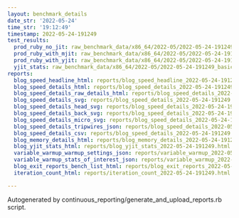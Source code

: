 ```yaml
---
layout: benchmark_details
date_str: '2022-05-24'
time_str: '19:12:49'
timestamp: 2022-05-24-191249
test_results:
  prod_ruby_no_jit: raw_benchmark_data/x86_64/2022-05/2022-05-24-191249_basic_benchmark_prod_ruby_no_jit.json
  prod_ruby_with_mjit: raw_benchmark_data/x86_64/2022-05/2022-05-24-191249_basic_benchmark_prod_ruby_with_mjit.json
  prod_ruby_with_yjit: raw_benchmark_data/x86_64/2022-05/2022-05-24-191249_basic_benchmark_prod_ruby_with_yjit.json
  yjit_stats: raw_benchmark_data/x86_64/2022-05/2022-05-24-191249_basic_benchmark_yjit_stats.json
reports:
  blog_speed_headline_html: reports/blog_speed_headline_2022-05-24-191249.html
  blog_speed_details_html: reports/blog_speed_details_2022-05-24-191249.html
  blog_speed_details_raw_details_html: reports/blog_speed_details_2022-05-24-191249.raw_details.html
  blog_speed_details_svg: reports/blog_speed_details_2022-05-24-191249.svg
  blog_speed_details_head_svg: reports/blog_speed_details_2022-05-24-191249.head.svg
  blog_speed_details_back_svg: reports/blog_speed_details_2022-05-24-191249.back.svg
  blog_speed_details_micro_svg: reports/blog_speed_details_2022-05-24-191249.micro.svg
  blog_speed_details_tripwires_json: reports/blog_speed_details_2022-05-24-191249.tripwires.json
  blog_speed_details_csv: reports/blog_speed_details_2022-05-24-191249.csv
  blog_memory_details_html: reports/blog_memory_details_2022-05-24-191249.html
  blog_yjit_stats_html: reports/blog_yjit_stats_2022-05-24-191249.html
  variable_warmup_warmup_settings_json: reports/variable_warmup_2022-05-24-191249.warmup_settings.json
  variable_warmup_stats_of_interest_json: reports/variable_warmup_2022-05-24-191249.stats_of_interest.json
  blog_exit_reports_bench_list_html: reports/blog_exit_reports_2022-05-24-191249.bench_list.html
  iteration_count_html: reports/iteration_count_2022-05-24-191249.html

---
```

Autogenerated by continuous_reporting/generate_and_upload_reports.rb script.
